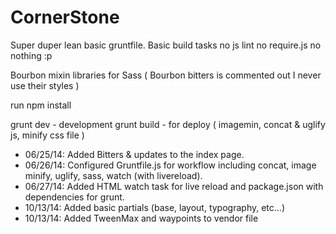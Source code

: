 CornerStone
==========

Super duper lean basic gruntfile.  Basic build tasks no js lint no require.js no nothing :p

Bourbon mixin libraries for Sass ( Bourbon bitters is commented out I never use their styles )

run npm install

grunt dev - development
grunt build - for deploy ( imagemin, concat & uglify js, minify css file )

* 06/25/14: Added Bitters & updates to the index page.
* 06/26/14: Configured Gruntfile.js for workflow including concat, image minify, uglify, sass, watch (with livereload).
* 06/27/14: Added HTML watch task for live reload and package.json with dependencies for grunt.
* 10/13/14: Added basic partials (base, layout, typography, etc...)
* 10/13/14: Added TweenMax and waypoints to vendor file
